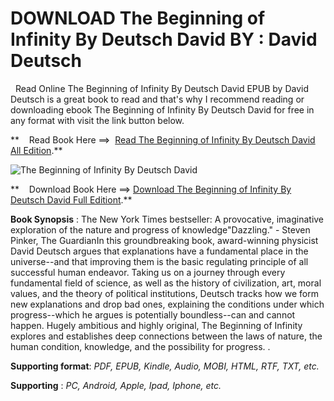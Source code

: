  **DOWNLOAD The Beginning of Infinity By Deutsch David BY : David Deutsch**
==========================================================================

  Read Online The Beginning of Infinity By Deutsch David EPUB by David Deutsch is a great book to read and that's why I recommend reading or downloading ebook The Beginning of Infinity By Deutsch David for free in any format with visit the link button below.

**    Read Book Here ==>  [Read The Beginning of Infinity By Deutsch David All Edition](https://goodreadbook.site/?book=0143121359).**

![The Beginning of Infinity By Deutsch David](https://i.gr-assets.com/images/S/compressed.photo.goodreads.com/books/1629315972l/13127888.jpg)

**    Download Book Here ==> [Download The Beginning of Infinity By Deutsch David Full Editiont](https://goodreadbook.site/?book=0143121359).**

**Book Synopsis** : The New York Times bestseller: A provocative, imaginative exploration of the nature and progress of knowledge"Dazzling." - Steven Pinker, The GuardianIn this groundbreaking book, award-winning physicist David Deutsch argues that explanations have a fundamental place in the universe--and that improving them is the basic regulating principle of all successful human endeavor. Taking us on a journey through every fundamental field of science, as well as the history of civilization, art, moral values, and the theory of political institutions, Deutsch tracks how we form new explanations and drop bad ones, explaining the conditions under which progress--which he argues is potentially boundless--can and cannot happen. Hugely ambitious and highly original, The Beginning of Infinity explores and establishes deep connections between the laws of nature, the human condition, knowledge, and the possibility for progress. .

**Supporting format**: _PDF, EPUB, Kindle, Audio, MOBI, HTML, RTF, TXT, etc._

**Supporting** : _PC, Android, Apple, Ipad, Iphone, etc._